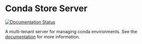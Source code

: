 # Conda Store Server

[![Documentation Status](https://readthedocs.org/projects/conda-store/badge/?version=latest)](https://conda-store.readthedocs.io/en/latest/?badge=latest)

A multi-tenant server for managing conda environments. See the
[documentation](https://conda-store.readthedocs.io/en/latest/) for
more information.
